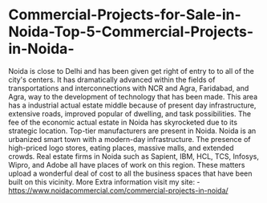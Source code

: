 # Commercial-Projects-for-Sale-in-Noida-Top-5-Commercial-Projects-in-Noida-
Noida is close to Delhi and has been given get right of entry to to all of the city's centers. It has dramatically advanced within the fields of transportations and interconnections with NCR and Agra, Faridabad, and Agra, way to the development of technology that has been made. This area has a industrial actual estate middle because of present day infrastructure, extensive roads, improved popular of dwelling, and task possibilities. The fee of the economic actual estate in Noida has skyrocketed due to its strategic location.    Top-tier manufacturers are present in Noida.    Noida is an urbanized smart town with a modern-day infrastructure. The presence of high-priced logo stores, eating places, massive malls, and extended crowds. Real estate firms in Noida such as Sapient, IBM, HCL, TCS, Infosys, Wipro, and Adobe all have places of work on this region. These matters upload a wonderful deal of cost to all the business spaces that have been built on this vicinity. More Extra information visit my site: - https://www.noidacommercial.com/commercial-projects-in-noida/ 
